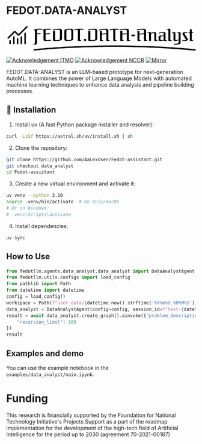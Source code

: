 # FEDOT.DATA-ANALYST

<p align="center">
  <img src="./docs/FEDOT-DATA-ANALYST-logo.svg" width="600" alt="Logo">
</p>

[![Acknowledgement ITMO](https://raw.githubusercontent.com/aimclub/open-source-ops/43bb283758b43d75ec1df0a6bb4ae3eb20066323/badges/ITMO_badge.svg)](https://itmo.ru/)
[![Acknowledgement NCCR](https://raw.githubusercontent.com/aimclub/open-source-ops/43bb283758b43d75ec1df0a6bb4ae3eb20066323/badges/NCCR_badge.svg)](https://actcognitive.org/)
[![Mirror](https://img.shields.io/badge/mirror-GitLab-orange)](https://gitlab.actcognitive.org/itmo-nccr-code/fedot-llm)


FEDOT.DATA-ANALYST is an LLM-based prototype for next-generation AutoML. It combines the power of Large Language Models with automated machine learning techniques to enhance data analysis and pipeline building processes.


## 💾 Installation

1. Install uv (A fast Python package installer and resolver):

```bash
curl -LsSf https://astral.sh/uv/install.sh | sh
```

2. Clone the repository:

```bash
git clone https://github.com/AaLexUser/Fedot-assistant.git
git checkout data_analyst
cd Fedot-assistant
```

3. Create a new virtual environment and activate it:

```bash
uv venv --python 3.10
source .venv/bin/activate  # On Unix/macOS
# Or on Windows:
# .venv\Scripts\activate
```

4. Install dependencies:

```bash
uv sync
```

## How to Use

```python
from fedotllm.agents.data_analyst.data_analyst import DataAnalystAgent
from fedotllm.utils.configs import load_config
from pathlib import Path
from datetime import datetime
config = load_config()
workspace = Path(f"user_data/{datetime.now().strftime('%Y%m%d_%H%M%S')}")
data_analyst = DataAnalystAgent(config=config, session_id=f"test-{datetime.now().strftime('%Y%m%d_%H%M%S')}", workspace=workspace)
result = await data_analyst.create_graph().ainvoke({"problem_description": problem_description, "workspace": workspace}, config={
    "recursion_limit": 100
})
result
```

## Examples and demo

You can use the example notebook in the `examples/data_analyst/main.ipynb`.

Funding
=======

This research is financially supported by the Foundation for
National Technology Initiative's Projects Support as a part of the roadmap
implementation for the development of the high-tech field of
Artificial Intelligence for the period up to 2030 (agreement 70-2021-00187)


